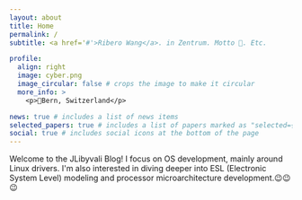 ```yaml
---
layout: about
title: Home
permalink: /
subtitle: <a href='#'>Ribero Wang</a>. in Zentrum. Motto 🤔. Etc.

profile:
  align: right
  image: cyber.png
  image_circular: false # crops the image to make it circular
  more_info: >
    <p>🤔Bern, Switzerland</p>

news: true # includes a list of news items
selected_papers: true # includes a list of papers marked as "selected={true}"
social: true # includes social icons at the bottom of the page
---
```



Welcome to the JLibyvali Blog! I focus on OS development, mainly around Linux drivers. I'm also interested in diving deeper into ESL (Electronic System Level) modeling and processor microarchitecture development.😉😉😉  


<!-- <span style="color: grey;">" Just a broken guy, a few screws loose i guess, never really knew it until know. "</span>   -->
